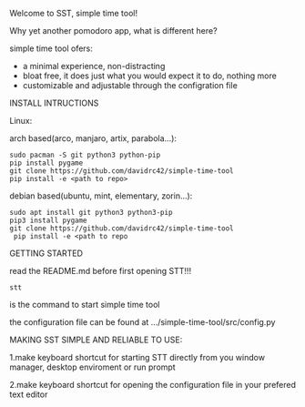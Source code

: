Welcome to SST, simple time tool!

Why yet another pomodoro app, what is different here?

simple time tool ofers:
- a minimal experience, non-distracting
- bloat free, it does just what you would expect it to do, nothing more
- customizable and adjustable through the configration file

INSTALL INTRUCTIONS

Linux:

arch based(arco, manjaro, artix, parabola...):
```
sudo pacman -S git python3 python-pip
pip install pygame
git clone https://github.com/davidrc42/simple-time-tool
pip install -e <path to repo>
```
debian based(ubuntu, mint, elementary, zorin...):
```
sudo apt install git python3 python3-pip
pip3 install pygame 
git clone https://github.com/davidrc42/simple-time-tool
 pip install -e <path to repo
```
GETTING STARTED

read the README.md before first opening STT!!!
```
stt
```
is the command to start simple time tool

the configuration file can be found at .../simple-time-tool/src/config.py
 
 MAKING SST SIMPLE AND RELIABLE TO USE:

1.make keyboard shortcut for starting STT directly from you window manager, desktop enviroment or run prompt


2.make keyboard shortcut for opening the configuration file in your prefered text editor


